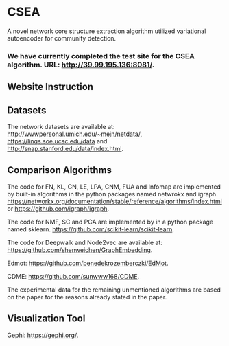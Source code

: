 # CSEA
A novel network core structure extraction algorithm utilized variational autoencoder for community detection.

### We have currently completed the test site for the CSEA algorithm. URL: http://39.99.195.136:8081/. ###

## Website Instruction



## Datasets

The network datasets are available at: http://wwwpersonal.umich.edu/~mejn/netdata/, https://linqs.soe.ucsc.edu/data and http://snap.stanford.edu/data/index.html.

## Comparison Algorithms

The code for FN, KL, GN, LE, LPA, CNM, FUA and Infomap are implemented by built-in algorithms in the python packages named netwrokx and igraph. https://networkx.org/documentation/stable/reference/algorithms/index.html or https://github.com/igraph/igraph.

The code for NMF, SC and PCA are implemented by in a python package named sklearn. https://github.com/scikit-learn/scikit-learn.

The code for Deepwalk and Node2vec are available at: https://github.com/shenweichen/GraphEmbedding.

Edmot: https://github.com/benedekrozemberczki/EdMot.

CDME: https://github.com/sunwww168/CDME.

The experimental data for the remaining unmentioned algorithms are based on the paper for the reasons already stated in the paper.

## Visualization Tool

Gephi: https://gephi.org/.








